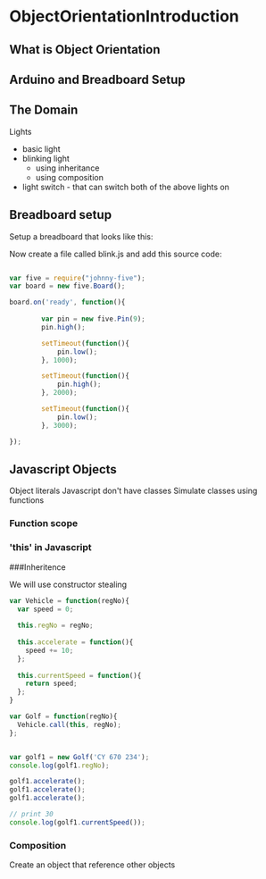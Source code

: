 # ObjectOrientationIntroduction

## What is Object Orientation

## Arduino and Breadboard Setup

## The Domain

Lights
  * basic light
  * blinking light
    * using inheritance
    * using composition
  * light switch - that can switch both of the above lights on
  
## Breadboard setup

Setup a breadboard that looks like this:

Now create a file called blink.js and add this source code:

```javascript

var five = require("johnny-five");
var board = new five.Board();

board.on('ready', function(){
	
		var pin = new five.Pin(9);
		pin.high();

		setTimeout(function(){
			pin.low();
		}, 1000);

		setTimeout(function(){
			pin.high();
		}, 2000);

		setTimeout(function(){
			pin.low();
		}, 3000);		

});
```


## Javascript Objects

Object literals
Javascript don't have classes
Simulate classes using functions

### Function scope

### 'this' in Javascript

###Inheritence

We will use constructor stealing

```javascript 
var Vehicle = function(regNo){
  var speed = 0;
  
  this.regNo = regNo;
  
  this.accelerate = function(){
    speed += 10;
  };
  
  this.currentSpeed = function(){
    return speed;
  };
}

var Golf = function(regNo){
  Vehicle.call(this, regNo);
};


var golf1 = new Golf('CY 670 234');
console.log(golf1.regNo);

golf1.accelerate();
golf1.accelerate();
golf1.accelerate();

// print 30
console.log(golf1.currentSpeed());


```

### Composition

Create an object that reference other objects
